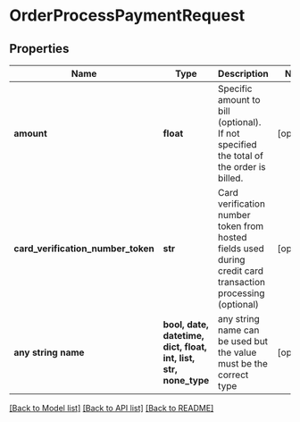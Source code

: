 # OrderProcessPaymentRequest


## Properties
Name | Type | Description | Notes
------------ | ------------- | ------------- | -------------
**amount** | **float** | Specific amount to bill (optional).  If not specified the total of the order is billed. | [optional] 
**card_verification_number_token** | **str** | Card verification number token from hosted fields used during credit card transaction processing (optional) | [optional] 
**any string name** | **bool, date, datetime, dict, float, int, list, str, none_type** | any string name can be used but the value must be the correct type | [optional]

[[Back to Model list]](../README.md#documentation-for-models) [[Back to API list]](../README.md#documentation-for-api-endpoints) [[Back to README]](../README.md)


